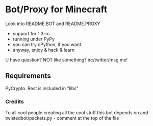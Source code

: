 Bot/Proxy for Minecraft
=======================
Look into README.BOT and README.PROXY

- support for 1.3-rc
- running under PyPy
- you can try cPython, if you want.
- anyway, enjoy & hack & learn

U have question? NOT like something? irc/twitter/msg me!

Requirements
------------
PyCrypto. Rest is included in "libs"


### Credits
To all cool people creating all the cool stuff this bot depends on and twistedbot/packets.py - comment at the top of the file



